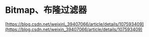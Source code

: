 # Bitmap、布隆过滤器

[https://blog.csdn.net/weixin\_39407066/article/details/107593409](https://blog.csdn.net/weixin_39407066/article/details/107593409)

